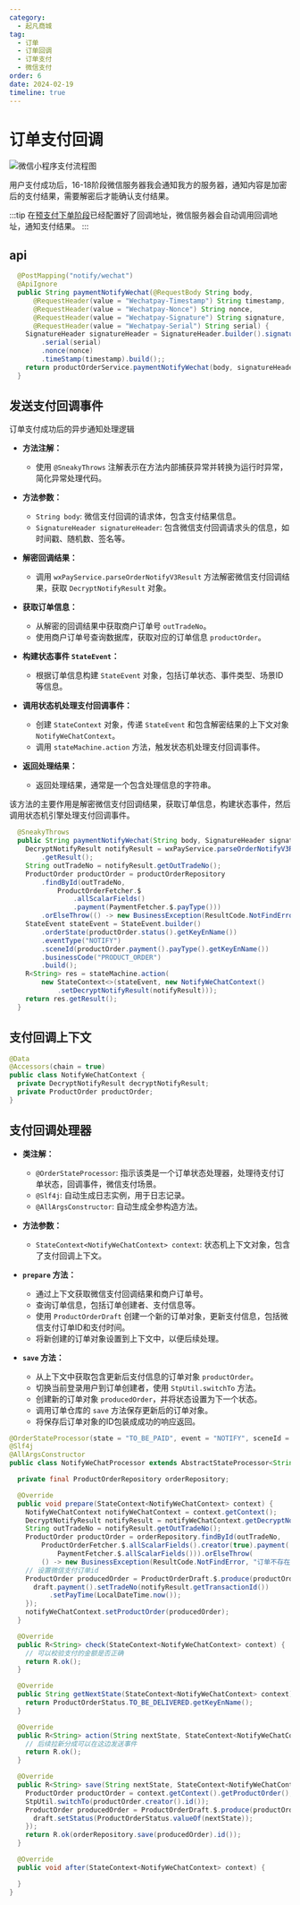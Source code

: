 ```yaml
---
category:
  - 起凡商城
tag:
  - 订单
  - 订单回调
  - 订单支付
  - 微信支付
order: 6
date: 2024-02-19
timeline: true
---
```


# 订单支付回调

![微信小程序支付流程图](https://pay.wechatpay.cn/wiki/doc/apiv3/assets/img/pay/wechatpay/6_2.png)

用户支付成功后，16-18阶段微信服务器我会通知我方的服务器，通知内容是加密后的支付结果，需要解密后才能确认支付结果。

:::tip
在[预支付下单阶段](./order-prepay.md#预支付请求体构建-prepare阶段)已经配置好了回调地址，微信服务器会自动调用回调地址，通知支付结果。
:::

## api

```java
  @PostMapping("notify/wechat")
  @ApiIgnore
  public String paymentNotifyWechat(@RequestBody String body,
      @RequestHeader(value = "Wechatpay-Timestamp") String timestamp,
      @RequestHeader(value = "Wechatpay-Nonce") String nonce,
      @RequestHeader(value = "Wechatpay-Signature") String signature,
      @RequestHeader(value = "Wechatpay-Serial") String serial) {
    SignatureHeader signatureHeader = SignatureHeader.builder().signature(signature)
        .serial(serial)
        .nonce(nonce)
        .timeStamp(timestamp).build();;
    return productOrderService.paymentNotifyWechat(body, signatureHeader);
  }

```

## 发送支付回调事件

订单支付成功后的异步通知处理逻辑

- **方法注解：**
  - 使用 `@SneakyThrows` 注解表示在方法内部捕获异常并转换为运行时异常，简化异常处理代码。

- **方法参数：**
  - `String body`: 微信支付回调的请求体，包含支付结果信息。
  - `SignatureHeader signatureHeader`: 包含微信支付回调请求头的信息，如时间戳、随机数、签名等。

- **解密回调结果：**
  - 调用 `wxPayService.parseOrderNotifyV3Result` 方法解密微信支付回调结果，获取 `DecryptNotifyResult` 对象。

- **获取订单信息：**
  - 从解密的回调结果中获取商户订单号 `outTradeNo`。
  - 使用商户订单号查询数据库，获取对应的订单信息 `productOrder`。

- **构建状态事件 `StateEvent`：**
  - 根据订单信息构建 `StateEvent` 对象，包括订单状态、事件类型、场景ID等信息。

- **调用状态机处理支付回调事件：**
  - 创建 `StateContext` 对象，传递 `StateEvent` 和包含解密结果的上下文对象 `NotifyWeChatContext`。
  - 调用 `stateMachine.action` 方法，触发状态机处理支付回调事件。

- **返回处理结果：**
  - 返回处理结果，通常是一个包含处理信息的字符串。

该方法的主要作用是解密微信支付回调结果，获取订单信息，构建状态事件，然后调用状态机引擎处理支付回调事件。

```java
  @SneakyThrows
  public String paymentNotifyWechat(String body, SignatureHeader signatureHeader) {
    DecryptNotifyResult notifyResult = wxPayService.parseOrderNotifyV3Result(body, signatureHeader)
        .getResult();
    String outTradeNo = notifyResult.getOutTradeNo();
    ProductOrder productOrder = productOrderRepository
        .findById(outTradeNo,
            ProductOrderFetcher.$
                .allScalarFields()
                .payment(PaymentFetcher.$.payType()))
        .orElseThrow(() -> new BusinessException(ResultCode.NotFindError, "订单不存在"));
    StateEvent stateEvent = StateEvent.builder()
        .orderState(productOrder.status().getKeyEnName())
        .eventType("NOTIFY")
        .sceneId(productOrder.payment().payType().getKeyEnName())
        .businessCode("PRODUCT_ORDER")
        .build();
    R<String> res = stateMachine.action(
        new StateContext<>(stateEvent, new NotifyWeChatContext()
            .setDecryptNotifyResult(notifyResult)));
    return res.getResult();
  }

```

## 支付回调上下文

```java
@Data
@Accessors(chain = true)
public class NotifyWeChatContext {
  private DecryptNotifyResult decryptNotifyResult;
  private ProductOrder productOrder;
}
```

## 支付回调处理器

- **类注解：**
  - `@OrderStateProcessor`: 指示该类是一个订单状态处理器，处理待支付订单状态，回调事件，微信支付场景。
  - `@Slf4j`: 自动生成日志实例，用于日志记录。
  - `@AllArgsConstructor`: 自动生成全参构造方法。

- **方法参数：**
  - `StateContext<NotifyWeChatContext> context`: 状态机上下文对象，包含了支付回调上下文。

- **`prepare` 方法：**
  - 通过上下文获取微信支付回调结果和商户订单号。
  - 查询订单信息，包括订单创建者、支付信息等。
  - 使用 `ProductOrderDraft` 创建一个新的订单对象，更新支付信息，包括微信支付订单ID和支付时间。
  - 将新创建的订单对象设置到上下文中，以便后续处理。
- **`save` 方法：**
  - 从上下文中获取包含更新后支付信息的订单对象 `productOrder`。
  - 切换当前登录用户到订单创建者，使用 `StpUtil.switchTo` 方法。
  - 创建新的订单对象 `producedOrder`，并将状态设置为下一个状态。
  - 调用订单仓库的 `save` 方法保存更新后的订单对象。
  - 将保存后订单对象的ID包装成成功的响应返回。

```java
@OrderStateProcessor(state = "TO_BE_PAID", event = "NOTIFY", sceneId = "WE_CHAT_PAY", bizCode = "PRODUCT_ORDER")
@Slf4j
@AllArgsConstructor
public class NotifyWeChatProcessor extends AbstractStateProcessor<String, NotifyWeChatContext> {

  private final ProductOrderRepository orderRepository;

  @Override
  public void prepare(StateContext<NotifyWeChatContext> context) {
    NotifyWeChatContext notifyWeChatContext = context.getContext();
    DecryptNotifyResult notifyResult = notifyWeChatContext.getDecryptNotifyResult();
    String outTradeNo = notifyResult.getOutTradeNo();
    ProductOrder productOrder = orderRepository.findById(outTradeNo,
        ProductOrderFetcher.$.allScalarFields().creator(true).payment(
            PaymentFetcher.$.allScalarFields())).orElseThrow(
        () -> new BusinessException(ResultCode.NotFindError, "订单不存在"));
    // 设置微信支付订单id
    ProductOrder producedOrder = ProductOrderDraft.$.produce(productOrder, draft -> {
      draft.payment().setTradeNo(notifyResult.getTransactionId())
          .setPayTime(LocalDateTime.now());
    });
    notifyWeChatContext.setProductOrder(producedOrder);
  }

  @Override
  public R<String> check(StateContext<NotifyWeChatContext> context) {
    // 可以校验支付的金额是否正确
    return R.ok();
  }

  @Override
  public String getNextState(StateContext<NotifyWeChatContext> context) {
    return ProductOrderStatus.TO_BE_DELIVERED.getKeyEnName();
  }

  @Override
  public R<String> action(String nextState, StateContext<NotifyWeChatContext> context) {
    // 后续拉新分成可以在这边发送事件
    return R.ok();
  }

  @Override
  public R<String> save(String nextState, StateContext<NotifyWeChatContext> context) {
    ProductOrder productOrder = context.getContext().getProductOrder();
    StpUtil.switchTo(productOrder.creator().id());
    ProductOrder producedOrder = ProductOrderDraft.$.produce(productOrder, draft -> {
      draft.setStatus(ProductOrderStatus.valueOf(nextState));
    });
    return R.ok(orderRepository.save(producedOrder).id());
  }

  @Override
  public void after(StateContext<NotifyWeChatContext> context) {

  }
}

```
